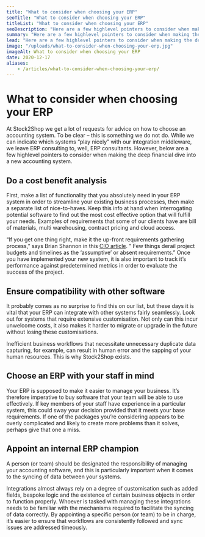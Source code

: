 ```yaml
---
title: "What to consider when choosing your ERP"
seoTitle: "What to consider when choosing your ERP"
titleList: "What to consider when choosing your ERP"
seoDescription: "Here are a few highlevel pointers to consider when making the deep financial dive into a new accounting system."
summary: "Here are a few highlevel pointers to consider when making the deep financial dive into a new accounting system."
lead: "Here are a few highlevel pointers to consider when making the deep financial dive into a new accounting system."
image: "/uploads/what-to-consider-when-choosing-your-erp.jpg"
imageAlt: What to consider when choosing your ERP
date: 2020-12-17
aliases:
    - /articles/what-to-consider-when-choosing-your-erp/
---
```


# What to consider when choosing your ERP
At Stock2Shop we get a lot of requests for advice on how to choose an accounting system. To be clear – this is something we do not do.
While we can indicate which systems “play nicely” with our integration middleware, we leave ERP consulting to, well, ERP consultants. However, below are a few highlevel pointers to consider when making the deep financial dive into a new accounting system.

## Do a cost benefit analysis
First, make a list of functionality that you absolutely need in your ERP system in order to streamline your existing business processes, then make a separate list of nice-to-haves. Keep this info at hand when interrogating potential software to find out the most cost effective option that will fulfill your needs. Examples of requirements that some of our clients have are bill of materials, multi warehousing, contract pricing and cloud access.

“If you get one thing right, make it the up-front requirements gathering process,” says Brian Shannon in this [CIO article](https://www.cio.com/article/2458889/enterprise-resource-planning-9-tips-for-selecting-and-implementing-an-erp-system.html "9 tips for selecting and implementing an ERP system"). ” Few things derail project budgets and timelines as the ‘assumptive’ or absent requirements.” Once you have implemented your new system, it is also important to track it’s performance against predetermined metrics in order to evaluate the success of the project.

## Ensure compatibility with other software
It probably comes as no surprise to find this on our list, but these days it is vital that your ERP can integrate with other systems fairly seamlessly. Look out for systems that require extensive customisation. Not only can this incur unwelcome costs, it also makes it harder to migrate or upgrade in the future without losing these customisations.

Inefficient business workflows that necessitate unnecessary duplicate data capturing, for example, can result in human error and the sapping of your human resources. This is why Stock2Shop exists.

## Choose an ERP with your staff in mind
Your ERP is supposed to make it easier to manage your business. It’s therefore imperative to buy software that your team will be able to use effectively. If key members of your staff have experience in a particular system, this could sway your decision provided that it meets your base requirements. If one of the packages you’re considering appears to be overly complicated and likely to create more problems than it solves, perhaps give that one a miss.

## Appoint an internal ERP champion
A person (or team) should be designated the responsibility of managing your accounting software, and this is particularly important when it comes to the syncing of data between your systems.

Integrations almost always rely on a degree of customisation such as added fields, bespoke logic and the existence of certain business objects in order to function properly. Whoever is tasked with managing these integrations needs to be familiar with the mechanisms required to facilitate the syncing of data correctly. By appointing a specific person (or team) to be in charge, it’s easier to ensure that workflows are consistently followed and sync issues are addressed timeously.
